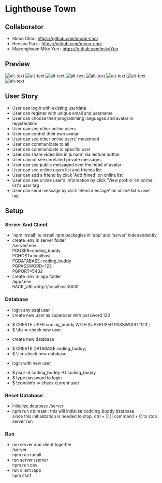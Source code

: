 # Lighthouse Town
## Collaborator
* Moon Choi : https://github.com/moon-choi
* Heesoo Park : https://github.com/moon-choi
* Myeonghwan Mike Yun : https://github.com/mikyYun

## Preview
![alt-text](https://github.com/mikyYun/lighthouse_town/blob/main/src/login.gif)
![alt-text](https://github.com/mikyYun/lighthouse_town/blob/main/src/register.gif)
![alt-text](https://github.com/mikyYun/lighthouse_town/blob/main/src/onlineUserSync.gif)
![alt-text](https://github.com/mikyYun/lighthouse_town/blob/main/src/shareVideo.gif)
![alt-text](https://github.com/mikyYun/lighthouse_town/blob/main/src/liveSyncVideo.gif)
![alt-text](https://github.com/mikyYun/lighthouse_town/blob/main/src/syncedVideo.gif)
![alt-text](https://github.com/mikyYun/lighthouse_town/blob/main/src/bubbleChat.gif)
![alt-text](https://github.com/mikyYun/lighthouse_town/blob/main/src/privateChat.gif)

## User Story
- User can login with existing userdata
- User can register with unique email and username
- User can choose their programming languages and avatar in registeration
- User can see other online users
- User can control their own avatar
- User can see other online users' movement
- User can communicate to all 
- User can communicate to specific user
- User can share video link in js room via lecture button
- User cannot see unrelated private messages
- User can see public messaged over the head of avatar
- User can see online users list and friends list
- User can add a friend by click 'Add frined' on online list 
- User can see online user's information by click 'View profile' on online list's user tag
- User can send message by click 'Send message' on online list's user tag


## Setup
### Server And Client
- 'npm install' to install npm packagies in 'app' and 'server' independently
- create .env in server folder <br />
/server/.env <br />
PGUSER=coding_buddy <br />
PGHOST=localhost <br />
PGDATABASE=coding_buddy <br />
PGPASSWORD=123 <br />
PGPORT=5432
- create .env in app folder <br />
/app/.env <br />
BACK_URL=http://localhost:8000

### Database
- login any psql user
- create new user as superuser with password 123
* $ CREATE USER coding_buddy WITH SUPERUSER PASSWORD '123';
* $ \du => check new user

- create new database
* $ CREATE DATABASE coding_buddy;
* $ \l => check new database

- login with new user
* $ psql -d coding_buddy -U coding_buddy
* $ type password to login
* $ \conninfo => check current user

### Reset Database
- initialize database
/server <br />
- npm run db:reset
: this will initialize codding_buddy database <br />
since this initialization is needed to stop, ctrl + C || command + C to stop server run

### Run
- run server and client together <br />
/server <br />
npm run runall
- run server
/server <br />
npm run dev
- run client
/app <br />
npm start